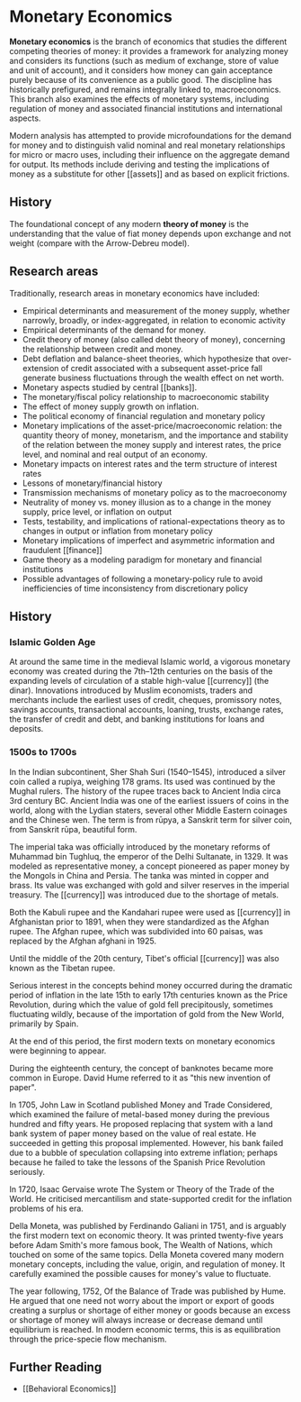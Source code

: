 # Monetary Economics

**Monetary economics** is the branch of economics that studies the different competing theories of money: it provides a framework for analyzing money and considers its functions (such as medium of exchange, store of value and unit of account), and it considers how money can gain acceptance purely because of its convenience as a public good. The discipline has historically prefigured, and remains integrally linked to, macroeconomics. This branch also examines the effects of monetary systems, including regulation of money and associated financial institutions and international aspects.

Modern analysis has attempted to provide microfoundations for the demand for money and to distinguish valid nominal and real monetary relationships for micro or macro uses, including their influence on the aggregate demand for output. Its methods include deriving and testing the implications of money as a substitute for other [[assets]] and as based on explicit frictions.

## History
The foundational concept of any modern **theory of money** is the understanding that the value of fiat money depends upon exchange and not weight (compare with the Arrow-Debreu model).

## Research areas
Traditionally, research areas in monetary economics have included:
- Empirical determinants and measurement of the money supply, whether narrowly, broadly, or index-aggregated, in relation to economic activity
- Empirical determinants of the demand for money.
- Credit theory of money (also called debt theory of money), concerning the relationship between credit and money.
- Debt deflation and balance-sheet theories, which hypothesize that over-extension of credit associated with a subsequent asset-price fall generate business fluctuations through the wealth effect on net worth.
- Monetary aspects studied by central [[banks]].
- The monetary/fiscal policy relationship to macroeconomic stability
- The effect of money supply growth on inflation.
- The political economy of financial regulation and monetary policy
- Monetary implications of the asset-price/macroeconomic relation: the quantity theory of money, monetarism, and the importance and stability of the relation between the money supply and interest rates, the price level, and nominal and real output of an economy.
- Monetary impacts on interest rates and the term structure of interest rates
- Lessons of monetary/financial history
- Transmission mechanisms of monetary policy as to the macroeconomy
- Neutrality of money vs. money illusion as to a change in the money supply, price level, or inflation on output
- Tests, testability, and implications of rational-expectations theory as to changes in output or inflation from monetary policy
- Monetary implications of imperfect and asymmetric information and fraudulent [[finance]]
- Game theory as a modeling paradigm for monetary and financial institutions
- Possible advantages of following a monetary-policy rule to avoid inefficiencies of time inconsistency from discretionary policy
  
## History
### **Islamic Golden Age**
At around the same time in the medieval Islamic world, a vigorous monetary economy was created during the 7th–12th centuries on the basis of the expanding levels of circulation of a stable high-value [[currency]] (the dinar). Innovations introduced by Muslim economists, traders and merchants include the earliest uses of credit, cheques, promissory notes, savings accounts, transactional accounts, loaning, trusts, exchange rates, the transfer of credit and debt, and banking institutions for loans and deposits.

### **1500s to 1700s**
In the Indian subcontinent, Sher Shah Suri (1540–1545), introduced a silver coin called a rupiya, weighing 178 grams. Its used was continued by the Mughal rulers. The history of the rupee traces back to Ancient India circa 3rd century BC. Ancient India was one of the earliest issuers of coins in the world, along with the Lydian staters, several other Middle Eastern coinages and the Chinese wen. The term is from rūpya, a Sanskrit term for silver coin, from Sanskrit rūpa, beautiful form.

The imperial taka was officially introduced by the monetary reforms of Muhammad bin Tughluq, the emperor of the Delhi Sultanate, in 1329. It was modeled as representative money, a concept pioneered as paper money by the Mongols in China and Persia. The tanka was minted in copper and brass. Its value was exchanged with gold and silver reserves in the imperial treasury. The [[currency]] was introduced due to the shortage of metals.

Both the Kabuli rupee and the Kandahari rupee were used as [[currency]] in Afghanistan prior to 1891, when they were standardized as the Afghan rupee. The Afghan rupee, which was subdivided into 60 paisas, was replaced by the Afghan afghani in 1925.

Until the middle of the 20th century, Tibet's official [[currency]] was also known as the Tibetan rupee.

Serious interest in the concepts behind money occurred during the dramatic period of inflation in the late 15th to early 17th centuries known as the Price Revolution, during which the value of gold fell precipitously, sometimes fluctuating wildly, because of the importation of gold from the New World, primarily by Spain.

At the end of this period, the first modern texts on monetary economics were beginning to appear.

During the eighteenth century, the concept of banknotes became more common in Europe. David Hume referred to it as "this new invention of paper".

In 1705, John Law in Scotland published Money and Trade Considered, which examined the failure of metal-based money during the previous hundred and fifty years. He proposed replacing that system with a land bank system of paper money based on the value of real estate. He succeeded in getting this proposal implemented. However, his bank failed due to a bubble of speculation collapsing into extreme inflation; perhaps because he failed to take the lessons of the Spanish Price Revolution seriously.

In 1720, Isaac Gervaise wrote The System or Theory of the Trade of the World. He criticised mercantilism and state-supported credit for the inflation problems of his era.

Della Moneta, was published by Ferdinando Galiani in 1751, and is arguably the first modern text on economic theory. It was printed twenty-five years before Adam Smith's more famous book, The Wealth of Nations, which touched on some of the same topics. Della Moneta covered many modern monetary concepts, including the value, origin, and regulation of money. It carefully examined the possible causes for money's value to fluctuate.

The year following, 1752, Of the Balance of Trade was published by Hume. He argued that one need not worry about the import or export of goods creating a surplus or shortage of either money or goods because an excess or shortage of money will always increase or decrease demand until equilibrium is reached. In modern economic terms, this is as equilibration through the price-specie flow mechanism.

## Further Reading
- [[Behavioral Economics]]